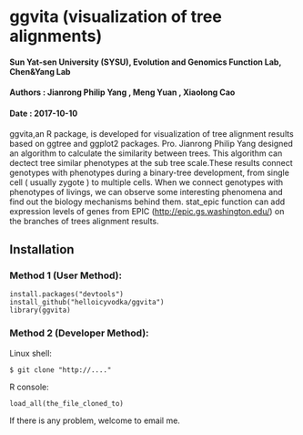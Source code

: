 
# ggvita (visualization of tree alignments)

#### Sun Yat-sen University (SYSU), Evolution and Genomics Function Lab, Chen&Yang Lab
#### Authors : Jianrong Philip Yang , Meng Yuan , Xiaolong Cao
#### Date : 2017-10-10

ggvita,an R package, is developed for visualization of tree alignment results based on ggtree and ggplot2 packages. Pro. Jianrong Philip Yang designed an algorithm to calculate the similarity between trees. This algorithm can dectect tree similar phenotypes at the sub tree scale.These results connect genotypes with phenotypes during a binary-tree development, from single cell ( usually zygote ) to multiple cells.  When we connect genotypes with phenotypes of livings, we can observe some interesting phenomena and find out the biology mechanisms behind them. stat_epic function can add expression levels of genes from EPIC (http://epic.gs.washington.edu/) on the branches of trees alignment results.


## Installation


### Method 1 (User Method):

```
install.packages("devtools")  
install_github("helloicyvodka/ggvita")  
library(ggvita)  
```

### Method 2 (Developer Method):

Linux shell:
```
$ git clone "http://...."  
```
R console:
```
load_all(the_file_cloned_to)  
```

If there is any problem, welcome to email me.

